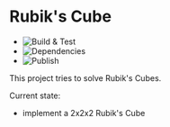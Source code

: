 # Rubik's Cube

* ![Build & Test](https://github.com/Thomas-Bergmann/rubik-cube/actions/workflows/build.yml/badge.svg)
* ![Dependencies](https://github.com/Thomas-Bergmann/rubik-cube/actions/workflows/depsubmission.yml/badge.svg)
* ![Publish](https://github.com/Thomas-Bergmann/rubik-cube/actions/workflows/release.yml/badge.svg)

This project tries to solve Rubik's Cubes.

Current state:
* implement a 2x2x2 Rubik's Cube
